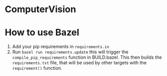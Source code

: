 # ComputerVision

# How to use Bazel
1. Add your pip requirements in `requirements.in`
2. Run `bazel run requirements.update` this will trigger the `compile_pip_requirements` function in BUILD.bazel. This then builds the `requirements.txt` file, that will be used by other targets with the `requirement()` function.